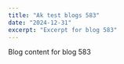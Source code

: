 ```yaml
---
title: "Ak test blogs 583"
date: "2024-12-31"
excerpt: "Excerpt for blog 583"
---
```


Blog content for blog 583